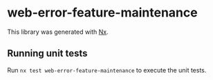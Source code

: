 # web-error-feature-maintenance

This library was generated with [Nx](https://nx.dev).

## Running unit tests

Run `nx test web-error-feature-maintenance` to execute the unit tests.
